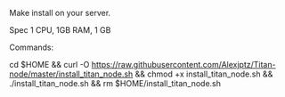 Make install on your server.

Spec
1 CPU,
1GB RAM,
1 GB

Commands:

cd $HOME && curl -O https://raw.githubusercontent.com/Alexjptz/Titan-node/master/install_titan_node.sh && chmod +x install_titan_node.sh && ./install_titan_node.sh && rm $HOME/install_titan_node.sh
